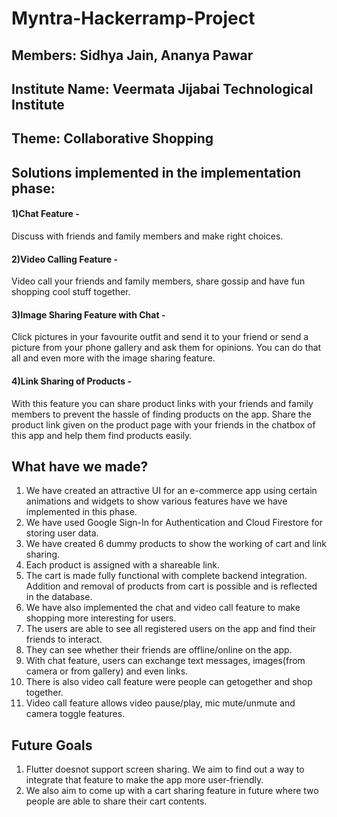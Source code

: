# Myntra-Hackerramp-Project

## Members: Sidhya Jain, Ananya Pawar
## Institute Name: Veermata Jijabai Technological Institute
## Theme: Collaborative Shopping

## Solutions implemented in the implementation phase:
#### 1)Chat Feature -
Discuss with friends and family members and make right choices.

#### 2)Video Calling Feature -
Video call your friends and family members, share gossip and have fun shopping cool stuff together.

#### 3)Image Sharing Feature with Chat -
Click pictures in your favourite outfit and send it to your friend or send a picture from your phone gallery and ask them for opinions. You can do that all and even more with the image sharing feature.

#### 4)Link Sharing of Products -
With this feature you can share product links with your friends and family members to prevent the hassle of finding products on the app. Share the product link given on the product page with your friends in the chatbox of this app and help them find products easily.

## What have we made?

1) We have created an attractive UI for an e-commerce app using certain animations and widgets to show various features have we have implemented in this phase.
2) We have used Google Sign-In for Authentication and Cloud Firestore for storing user data.
3) We have created 6 dummy products to show the working of cart and link sharing.
4) Each product is assigned with a shareable link.
5) The cart is made fully functional with complete backend integration. Addition and removal of products from cart is possible and is reflected in the database.
6) We have also implemented the chat and video call feature to make shopping more interesting for users.
7) The users are able to see all registered users on the app and find their friends to interact. 
8) They can see whether their friends are offline/online on the app.
9) With chat feature, users can exchange text messages, images(from camera or from gallery) and even links.
10) There is also video call feature were people can getogether and shop together. 
11) Video call feature allows video pause/play, mic mute/unmute and camera toggle features.

## Future Goals

1) Flutter doesnot support screen sharing. We aim to find out a way to integrate that feature to make the app more user-friendly.
2) We also aim to come up with a cart sharing feature in future where two people are able to share their cart contents.
